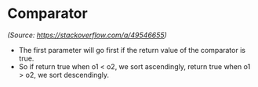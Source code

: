 # Comparator

*(Source: https://stackoverflow.com/a/49546655)*

* The first parameter will go first if the return value of the comparator is true.
* So if return true when o1 < o2, we sort ascendingly, return true when o1 > o2, we sort descendingly. 
